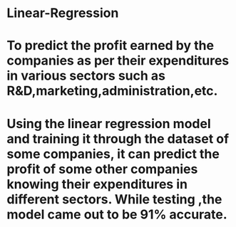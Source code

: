 # Linear-Regression
# To predict the profit earned by the companies as per their expenditures in various sectors such as R&D,marketing,administration,etc.


# Using the linear regression model and training it through the dataset of some companies, it can predict the profit of some other companies knowing their expenditures in different sectors. While testing ,the model came out to be 91% accurate.


